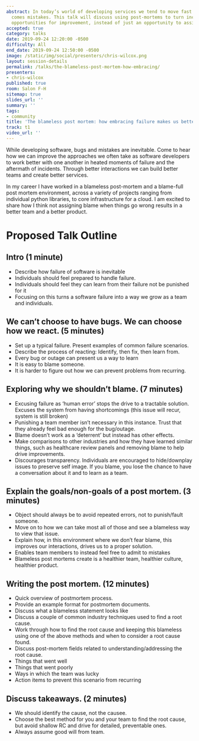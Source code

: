 ```yaml
---
abstract: In today’s world of developing services we tend to move fast and with that
  comes mistakes. This talk will discuss using post-mortems to turn incidents into
  opportunities for improvement, instead of just an opportunity to assign blame.
accepted: true
category: talks
date: 2019-09-24 12:20:00 -0500
difficulty: All
end_date: 2019-09-24 12:50:00 -0500
image: /static/img/social/presenters/chris-wilcox.png
layout: session-details
permalink: /talks/the-blameless-post-mortem-how-embracing/
presenters:
- chris-wilcox
published: true
room: Salon F-H
sitemap: true
slides_url: ''
summary: ''
tags:
- community
title: 'The blameless post mortem: how embracing failure makes us better'
track: t1
video_url: ''
---
```


While developing software, bugs and mistakes are inevitable. Come to hear how we can improve the approaches we often take as software developers to work better with one another in heated moments of failure and the aftermath of incidents. Through better interactions we can build better teams and create better services.

In my career I have worked in a blameless post-mortem and a blame-full post mortem environment, across a variety of projects ranging from individual python libraries, to core infrastructure for a cloud. I am excited to share how I think not assigning blame when things go wrong results in a better team and a better product.

# Proposed Talk Outline

## Intro (1 minute)
  - Describe how failure of software is inevitable
  - Individuals should feel prepared to handle failure.
  - Individuals should feel they can learn from their failure not be punished for it
  - Focusing on this turns a software failure into a way we grow as a team and individuals.

## We can’t choose to have bugs. We can choose how we react.  (5 minutes)
  - Set up a typical failure. Present examples of common failure scenarios.
  - Describe the process of reacting: Identify, then fix, then learn from.
  - Every bug or outage can present us a way to learn
  - It is easy to blame someone.
  - It is harder to figure out how we can prevent problems from recurring.

## Exploring why we shouldn’t blame. (7 minutes)
  - Excusing failure as ‘human error’ stops the drive to a tractable solution. Excuses the system from having shortcomings (this issue will recur, system is still broken)
  - Punishing a team member isn’t necessary in this instance. Trust that they already feel bad enough for the bug/outage.
  - Blame doesn’t work as a ‘deterrent’ but instead has other effects.
  - Make comparisons to other industries and how they have learned similar things, such as healthcare review panels and removing blame to help drive improvements.
  - Discourages transparency. Individuals are encouraged to hide/downplay issues to preserve self image. If you blame, you lose the chance to have a conversation about it and to learn as a team.
## Explain the goals/non-goals of a post mortem. (3 minutes)
  - Object should always be to avoid repeated errors, not to punish/fault someone.
  - Move on to how we can take most all of those and see a blameless way to view that issue.
  - Explain how, in this environment where we don’t fear blame, this improves our interactions, drives us to a proper solution.
  - Enables team members to instead feel free to admit to mistakes
  - Blameless post mortems create is a healthier team, healthier culture, healthier product.

## Writing the post mortem. (12 minutes)
  - Quick overview of postmortem process.
  - Provide an example format for postmortem documents.
  - Discuss what a blameless statement looks like
  - Discuss a couple of common industry techniques used to find a root cause.
  - Work through how to find the root cause and keeping this blameless using one of the above methods and when to consider a root cause found.
  - Discuss post-mortem fields related to understanding/addressing the root cause.
  - Things that went well
  - Things that went poorly
  - Ways in which the team was lucky
  - Action items to prevent this scenario from recurring

## Discuss takeaways. (2 minutes)
  - We should identify the cause, not the causee.
  - Choose the best method for you and your team to find the root cause, but avoid shallow RC and drive for detailed, preventable ones.
  - Always assume good will from team.